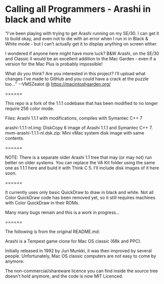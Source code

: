 Calling all Programmers - Arashi in black and white
======

"I’ve been playing with trying to get Arashi running on my SE/30. I can get it to build okay, and even not to die with an error when I run in in Black & White mode - but I can’t actually get it to display anything on screen either.

I wondered if anyone here might have more luck? B&W Arashi, on the SE/30 and Classic II would be an excellent addition to the Mac Garden - even if a version for the Mac Plus is probably impossible!

What do you think? Are you interested in this project? I’ll upload what changes I’ve made to GitHub and you could have a crack at the puzzle too…"
--VMSZealot @ https://macintoshgarden.org/

======

This repo is a fork of the 1.1.1 codebase that has been modified to no longer require 256 color mode.


Files: Arashi 1.1.1 with modifications, compiles with Symantec C++ 7

arashi-1.1.1-nl.img: DiskCopy 6 image of Arashi 1.1.1 and Symantec C++ 7.
mvm-arashi-1.1.1-nl.dsk.zip: Mini vMac system disk image with same contents.

======

NOTE: There is a separate older Arashi 1.1 tree that may (or may not) run better on older systems.  You can replace the VA Kit folder using the same one as 1.1.1 here and build it with Think C 5.  I'll include disk images of it here soon.

======

It currently uses only basic QuickDraw to draw in black and white.  Not all Color QuickDraw code has been removed yet, so it still requires machines with Color QuickDraw in their ROMs.

Many many bugs remain and this is a work in progress...


======

The following is from the original README.md:

Arashi is a Tempest game clone for Mac OS classic (68k and PPC).

Initially released in 1992 by Juri Munkki, it was then improved by several people.
Unfortunately, Mac OS classic computers are not easy to come by anymore.

The non-commercial/shareware licence you can find inside the source tree doesn't hold anymore, and
the code is now MIT Licenced.
